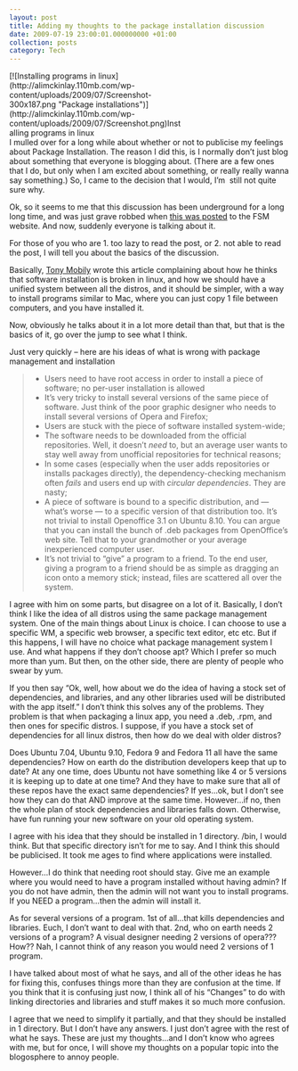 ```yaml
---
layout: post
title: Adding my thoughts to the package installation discussion
date: 2009-07-19 23:00:01.000000000 +01:00
collection: posts
category: Tech
---
```


<div class="wp-caption alignright" id="attachment_305" style="width: 310px">[![Installing programs in linux](http://alimckinlay.110mb.com/wp-content/uploads/2009/07/Screenshot-300x187.png "Package installations")](http://alimckinlay.110mb.com/wp-content/uploads/2009/07/Screenshot.png)Installing programs in linux

</div>I mulled over for a long while about whether or not to publicise my feelings about Package Installation. The reason I did this, is I normally don’t just blog about something that everyone is blogging about. (There are a few ones that I do, but only when I am excited about something, or really really wanna say something.) So, I came to the decision that I would, I’m  still not quite sure why.

Ok, so it seems to me that this discussion has been underground for a long long time, and was just grave robbed when [this was posted](http://www.freesoftwaremagazine.com/columns/2009_software_installation_linux_broken_and_path_fixing_it) to the FSM website. And now, suddenly everyone is talking about it.

For those of you who are 1. too lazy to read the post, or 2. not able to read the post, I will tell you about the basics of the discussion.

Basically, [Tony Mobily](http://www.freesoftwaremagazine.com/user/2) wrote this article complaining about how he thinks that software installation is broken in linux, and how we should have a unified system between all the distros, and it should be simpler, with a way to install programs similar to Mac, where you can just copy 1 file between computers, and you have installed it.

Now, obviously he talks about it in a lot more detail than that, but that is the basics of it, go over the jump to see what I think.

Just very quickly – here are his ideas of what is wrong with package management and installation

> - Users need to have root access in order to install a piece of software; no per-user installation is allowed
> - It’s very tricky to install several versions of the same piece of software. Just think of the poor graphic designer who needs to install several versions of Opera and Firefox;
> - Users are stuck with the piece of software installed system-wide;
> - The software needs to be downloaded from the official repositories. Well, it doesn’t *need* to, but an average user wants to stay well away from unofficial repositories for technical reasons;
> - In some cases (especially when the user adds repositories or installs packages directly), the dependency-checking mechanism often *fails* and users end up with *circular dependencies*. They are nasty;
> - A piece of software is bound to a specific distribution, and — what’s worse — to a specific version of that distribution too. It’s not trivial to install Openoffice 3.1 on Ubuntu 8.10. You can argue that you can install the bunch of .deb packages from OpenOffice’s web site. Tell that to your grandmother or your average inexperienced computer user.
> - It’s not trivial to “give” a program to a friend. To the end user, giving a program to a friend should be as simple as dragging an icon onto a memory stick; instead, files are scattered all over the system.

I agree with him on some parts, but disagree on a lot of it. Basically, I don’t think I like the idea of all distros using the same package management system. One of the main things about Linux is choice. I can choose to use a specific WM, a specific web browser, a specific text editor, etc etc. But if this happens, I will have no choice what package management system I use. And what happens if they don’t choose apt? Which I prefer so much more than yum. But then, on the other side, there are plenty of people who swear by yum.

If you then say “Ok, well, how about we do the idea of having a stock set of dependencies, and libraries, and any other libraries used will be distributed with the app itself.” I don’t think this solves any of the problems. They problem is that when packaging a linux app, you need a .deb, .rpm, and then ones for specific distros. I suppose, if you have a stock set of dependencies for all linux distros, then how do we deal with older distros?

Does Ubuntu 7.04, Ubuntu 9.10, Fedora 9 and Fedora 11 all have the same dependencies? How on earth do the distribution developers keep that up to date? At any one time, does Ubuntu not have something like 4 or 5 versions it is keeping up to date at one time? And they have to make sure that all of these repos have the exact same dependencies? If yes…ok, but I don’t see how they can do that AND improve at the same time. However…if no, then the whole plan of stock dependencies and libraries falls down. Otherwise, have fun running your new software on your old operating system.

I agree with his idea that they should be installed in 1 directory. /bin, I would think. But that specific directory isn’t for me to say. And I think this should be publicised. It took me ages to find where applications were installed.

However…I do think that needing root should stay. Give me an example where you would need to have a program installed without having admin? If you do not have admin, then the admin will not want you to install programs. If you NEED a program…then the admin will install it.

As for several versions of a program. 1st of all…that kills dependencies and libraries. Euch, I don’t want to deal with that. 2nd, who on earth needs 2 versions of a program? A visual designer needing 2 versions of opera??? How?? Nah, I cannot think of any reason you would need 2 versions of 1 program.

I have talked about most of what he says, and all of the other ideas he has for fixing this, confuses things more than they are confusion at the time. If you think that it is confusing just now, I think all of his “Changes” to do with linking directories and libraries and stuff makes it so much more confusion.

I agree that we need to simplify it partially, and that they should be installed in 1 directory. But I don’t have any answers. I just don’t agree with the rest of what he says. These are just my thoughts…and I don’t know who agrees with me, but for once, I will shove my thoughts on a popular topic into the blogosphere to annoy people.
